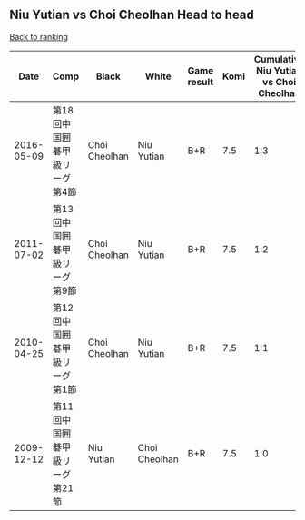 ## Niu Yutian vs Choi Cheolhan Head to head

[Back to ranking](../../index.md)




| **Date** | **Comp** | **Black** | **White** | **Game result** | **Komi** | **Cumulative Niu Yutian vs Choi Cheolhan** | **Niu Yutian streak** | **Choi Cheolhan streak** | 
| --- | --- | --- | --- | --- | --- | --- | --- | --- |
| 2016-05-09 | 第18回中国囲碁甲級リーグ第4節 | Choi Cheolhan | Niu Yutian | B+R | 7.5 | 1:3 | 0 | 3 | 
| 2011-07-02 | 第13回中国囲碁甲級リーグ第9節 | Choi Cheolhan | Niu Yutian | B+R | 7.5 | 1:2 | 0 | 2 | 
| 2010-04-25 | 第12回中国囲碁甲級リーグ第1節 | Choi Cheolhan | Niu Yutian | B+R | 7.5 | 1:1 | 0 | 1 | 
| 2009-12-12 | 第11回中国囲碁甲級リーグ第21節 | Niu Yutian | Choi Cheolhan | B+R | 7.5 | 1:0 | 1 | 0 |




